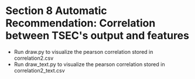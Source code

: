 # Section 8    Automatic Recommendation: Correlation between TSEC's output and features
+ Run draw.py to visualize the pearson correlation stored in correlation2.csv
+ Run draw_text.py to visualize the pearson correlation stored in correlation2_text.csv